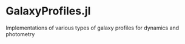 # GalaxyProfiles.jl
Implementations of various types of galaxy profiles for dynamics and photometry
